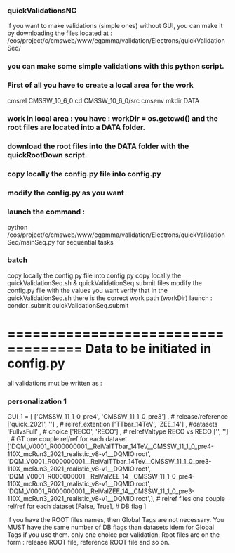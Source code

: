 ### quickValidationsNG

if you want to make validations (simple ones) without GUI, you can make it by downloading the files located at :
/eos/project/c/cmsweb/www/egamma/validation/Electrons/quickValidationSeq/

### you can make some simple validations with this python script.
### First of all you have to create a local area for the work

 cmsrel CMSSW_10_6_0
 cd CMSSW_10_6_0/src
 cmsenv
 mkdir DATA
### work in local area : you have : workDir = os.getcwd() and the root files are located into a DATA folder.
### download the root files into the DATA folder with the quickRootDown script.

### copy locally the config.py file into config.py

### modify the config.py as you want

### launch the command :
 python /eos/project/c/cmsweb/www/egamma/validation/Electrons/quickValidationSeq/mainSeq.py for sequential tasks
  
### batch
copy locally the config.py file into config.py
copy locally the quickValidationSeq.sh & quickValidationSeq.submit files
modify the config.py file with the values you want
verify that in the quickValidationSeq.sh there is the correct work path (workDir)
launch : condor_submit quickValidationSeq.submit

===================================
Data to be initiated in config.py
===================================
all validations mut be written as :
### personalization 1
GUI_1 = [
['CMSSW_11_1_0_pre4', 'CMSSW_11_1_0_pre3'] , # release/reference
['quick_2021', ''] , # relref_extention
['TTbar_14TeV', 'ZEE_14'] ,  #datasets
'FullvsFull' , # choice
['RECO', 'RECO'] , # relrefValtype RECO vs RECO
['', ''] ,  # GT one couple rel/ref for each dataset
['DQM_V0001_R000000001__RelValTTbar_14TeV__CMSSW_11_1_0_pre4-110X_mcRun3_2021_realistic_v8-v1__DQMIO.root',
 'DQM_V0001_R000000001__RelValTTbar_14TeV__CMSSW_11_1_0_pre3-110X_mcRun3_2021_realistic_v8-v1__DQMIO.root',
 'DQM_V0001_R000000001__RelValZEE_14__CMSSW_11_1_0_pre4-110X_mcRun3_2021_realistic_v8-v1__DQMIO.root',
 'DQM_V0001_R000000001__RelValZEE_14__CMSSW_11_1_0_pre3-110X_mcRun3_2021_realistic_v8-v1__DQMIO.root',], # relref files one couple rel/ref for each dataset
[False, True], # DB flag
]

if you have the ROOT files names, then Global Tags are not necessary.
You MUST have the same number of DB flags than datasets
idem for Global Tags if you use them.
only one choice per validation.
Root files are on the form : release ROOT file, reference ROOT file and so on.

